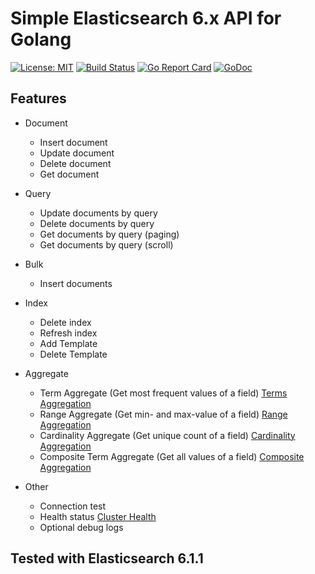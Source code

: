 # Simple Elasticsearch 6.x API for Golang

[![License: MIT](https://img.shields.io/badge/License-MIT-yellow.svg)](https://opensource.org/licenses/MIT)
[![Build Status](https://travis-ci.org/NextronSystems/go-elasticsearch.svg?branch=master)](https://travis-ci.org/NextronSystems/go-elasticsearch)
[![Go Report Card](https://goreportcard.com/badge/github.com/NextronSystems/go-elasticsearch)](https://goreportcard.com/report/github.com/NextronSystems/go-elasticsearch)
[![GoDoc](https://godoc.org/github.com/NextronSystems/go-elasticsearch?status.svg)](https://godoc.org/github.com/NextronSystems/go-elasticsearch)

## Features

- Document 
  - Insert document
  - Update document
  - Delete document
  - Get document
  
- Query
  - Update documents by query
  - Delete documents by query
  - Get documents by query (paging)
  - Get documents by query (scroll)
  
- Bulk
  - Insert documents
  
- Index
  - Delete index
  - Refresh index 
  - Add Template
  - Delete Template
  
- Aggregate
  - Term Aggregate (Get most frequent values of a field) [Terms Aggregation](https://www.elastic.co/guide/en/elasticsearch/reference/current/search-aggregations-bucket-terms-aggregation.html)
  - Range Aggregate (Get min- and max-value of a field) [Range Aggregation](https://www.elastic.co/guide/en/elasticsearch/reference/current/search-aggregations-bucket-range-aggregation.html)
  - Cardinality Aggregate (Get unique count of a field) [Cardinality Aggregation](https://www.elastic.co/guide/en/elasticsearch/reference/current/search-aggregations-metrics-cardinality-aggregation.html)
  - Composite Term Aggregate (Get all values of a field) [Composite Aggregation](https://www.elastic.co/guide/en/elasticsearch/reference/master/search-aggregations-bucket-composite-aggregation.html)
  
- Other
  - Connection test
  - Health status [Cluster Health](https://www.elastic.co/guide/en/elasticsearch/reference/current/cluster-health.html)
  - Optional debug logs

## Tested with Elasticsearch 6.1.1
